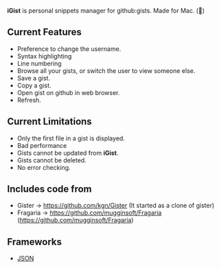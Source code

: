 __iGist__ is personal snippets manager for github:gists. Made for Mac. ()

Current Features
--------
* Preference to change the username.
* Syntax highlighting
* Line numbering
* Browse all your gists, or switch the user to view someone else.
* Save a gist.
* Copy a gist.
* Open gist on github in web browser.
* Refresh.

Current Limitations
--------
* Only the first file in a gist is displayed.
* Bad performance
* Gists cannot be updated from __iGist__.
* Gists cannot be deleted.
* No error checking.

Includes code from
--------
- Gister -> https://github.com/kgn/Gister (It started as a clone of gister)
- Fragaria -> https://github.com/mugginsoft/Fragaria (https://github.com/mugginsoft/Fragaria)

Frameworks
--------
* [JSON](http://stig.github.com/json-framework/)

